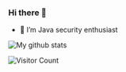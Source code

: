 ### Hi there 👋

- 🌱 I’m Java security enthusiast

<img src="https://github-readme-stats.vercel.app/api?username=Lucifer1993&show_icons=true&theme=dracula&include_all_commits=true&count_private=true&layout=compact" alt="My github stats"/>

![Visitor Count](https://profile-counter.glitch.me/Lucifer1993/count.svg)
